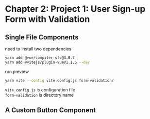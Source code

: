 # Chapter 2: Project 1: User Sign-up Form with Validation
## Single File Components
need to install two dependencies
```sh
yarn add @vue/compiler-sfc@3.0.7
yarn add @vitejs/plugin-vue@1.1.5 --dev
```
run preview
```sh
yarn vite --config vite.config.js form-validation/
```
```vite.config.js``` is configuration file  
```form-validation``` is directory name

## A Custom Button Component
